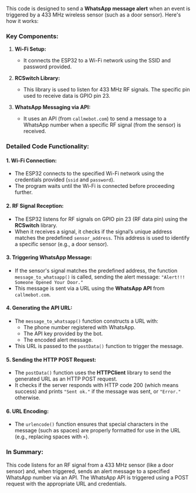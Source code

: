 This code is designed to send a **WhatsApp message alert** when an event is triggered by a 433 MHz wireless sensor (such as a door sensor). Here's how it works:

### **Key Components:**
1. **Wi-Fi Setup:**
   - It connects the ESP32 to a Wi-Fi network using the SSID and password provided.
   
2. **RCSwitch Library:**
   - This library is used to listen for 433 MHz RF signals. The specific pin used to receive data is GPIO pin 23.

3. **WhatsApp Messaging via API:**
   - It uses an API (from `callmebot.com`) to send a message to a WhatsApp number when a specific RF signal (from the sensor) is received.

### **Detailed Code Functionality:**

#### 1. **Wi-Fi Connection:**
   - The ESP32 connects to the specified Wi-Fi network using the credentials provided (`ssid` and `password`).
   - The program waits until the Wi-Fi is connected before proceeding further.

#### 2. **RF Signal Reception:**
   - The ESP32 listens for RF signals on GPIO pin 23 (RF data pin) using the **RCSwitch** library.
   - When it receives a signal, it checks if the signal’s unique address matches the predefined `sensor_address`. This address is used to identify a specific sensor (e.g., a door sensor).

#### 3. **Triggering WhatsApp Message:**
   - If the sensor's signal matches the predefined address, the function `message_to_whatsapp()` is called, sending the alert message: `"Alert!!! Someone Opened Your Door."`
   - This message is sent via a URL using the **WhatsApp API** from `callmebot.com`.

#### 4. **Generating the API URL:**
   - The `message_to_whatsapp()` function constructs a URL with:
     - The phone number registered with WhatsApp.
     - The API key provided by the bot.
     - The encoded alert message.
   - This URL is passed to the `postData()` function to trigger the message.

#### 5. **Sending the HTTP POST Request:**
   - The `postData()` function uses the **HTTPClient** library to send the generated URL as an HTTP POST request.
   - It checks if the server responds with HTTP code 200 (which means success) and prints `"Sent ok."` if the message was sent, or `"Error."` otherwise.

#### 6. **URL Encoding:**
   - The `urlencode()` function ensures that special characters in the message (such as spaces) are properly formatted for use in the URL (e.g., replacing spaces with `+`).

### **In Summary:**
This code listens for an RF signal from a 433 MHz sensor (like a door sensor) and, when triggered, sends an alert message to a specified WhatsApp number via an API. The WhatsApp API is triggered using a POST request with the appropriate URL and credentials.


